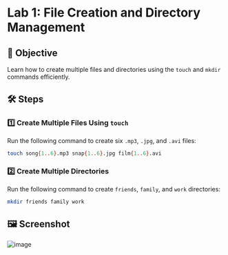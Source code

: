 # Lab 1: File Creation and Directory Management  

## 📌 Objective  
Learn how to create multiple files and directories using the `touch` and `mkdir` commands efficiently.  

## 🛠️ Steps  

### 1️⃣ **Create Multiple Files Using `touch`**  
Run the following command to create six `.mp3`, `.jpg`, and `.avi` files:  

````bash
touch song{1..6}.mp3 snap{1..6}.jpg film{1..6}.avi
````

### 2️⃣ **Create Multiple Directories**  
Run the following command to create `friends`, `family`, and `work` directories:  

````bash
mkdir friends family work
````

## 🖼️ **Screenshot**  
![image](https://github.com/user-attachments/assets/59c7bcf0-eb7f-47b1-be64-ed6aeba72806)

